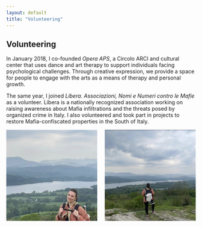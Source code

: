 ```yaml
---
layout: default
title: "Volunteering"
---
```


## Volunteering

In January 2018, I co-founded *Opera APS*, a Circolo ARCI and cultural center that uses dance and art therapy to support individuals facing psychological challenges. Through creative expression, we provide a space for people to engage with the arts as a means of therapy and personal growth.

The same year, I joined *Libera. Associazioni, Nomi e Numeri contro le Mafie* as a volunteer. Libera is a nationally recognized association working on raising awareness about Mafia infiltrations and the threats posed by organized crime in Italy. I also volunteered and took part in projects to restore Mafia-confiscated properties in the South of Italy.

<div style="display: flex; justify-content: center; text-align: center; gap: 20px;">
    <img src="/images/1000126121.png" alt="Lake District view 1" style="width: 48%;"/>
    <img src="/images/1000126122.png" alt="Lake District view 2" style="width: 48%;"/>
</div>
